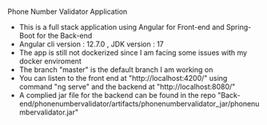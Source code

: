 
Phone Number Validator Application

- This is a full stack application using Angular for Front-end and Spring-Boot for the Back-end 
- Angular cli version : 12.7.0  , JDK version : 17 
- The app is still not dockerized since I  am facing some issues with my docker enviroment
- The branch "master" is the default branch I am working on
- You can listen to the front end at "http://localhost:4200/" using command "ng serve" and the backend at "http://localhost:8080/"
- A complied jar file for the backend can be found in the repo "Back-end/phonenumbervalidator/artifacts/phonenumbervalidator_jar/phonenumbervalidator.jar"
